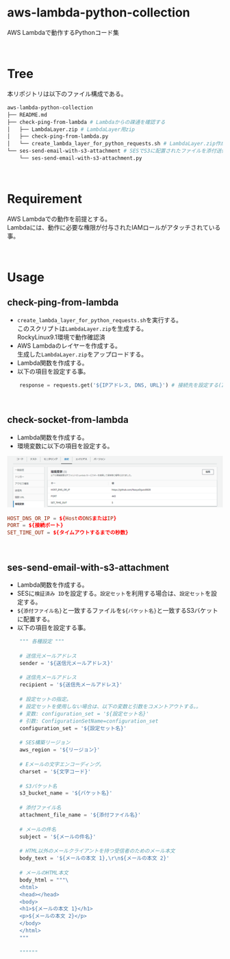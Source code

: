 # aws-lambda-python-collection
AWS Lambdaで動作するPythonコード集

<br>

# Tree
本リポジトリは以下のファイル構成である。

```bash
aws-lambda-python-collection
├── README.md
├── check-ping-from-lambda # Lambdaからの疎通を確認する
│   ├── LambdaLayer.zip # LambdaLayer用zip
│   ├── check-ping-from-lambda.py
│   └── create_lambda_layer_for_python_requests.sh # LambdaLayer.zip作成スクリプト
└── ses-send-email-with-s3-attachment # SESでS3に配置されたファイルを添付送信する
    └── ses-send-email-with-s3-attachment.py
```

<br>

# Requirement
AWS Lambdaでの動作を前提とする。<br>
Lambdaには、動作に必要な権限が付与されたIAMロールがアタッチされている事。

<br>

# Usage
## check-ping-from-lambda
- `create_lambda_layer_for_python_requests.sh`を実行する。<br>
このスクリプトは`LambdaLayer.zip`を生成する。<br>
RockyLinux9.1環境で動作確認済
- AWS Lambdaのレイヤーを作成する。<br>
生成した`LambdaLayer.zip`をアップロードする。
- Lambda関数を作成する。
- 以下の項目を設定する事。

```python
    response = requests.get('${IPアドレス, DNS, URL}') # 接続先を設定する(IPアドレス, DNS, または URL)
```

<br>

## check-socket-from-lambda
- Lambda関数を作成する。
- 環境変数に以下の項目を設定する。

<img src='images/check-socket-from-lambda.png'>

```conf
HOST_DNS_OR_IP = ${HostのDNSまたはIP}
PORT = ${接続ポート}
SET_TIME_OUT = ${タイムアウトするまでの秒数}
```

<br>

## ses-send-email-with-s3-attachment
- Lambda関数を作成する。
- SESに`検証済み ID`を設定する。`設定セット`を利用する場合は、`設定セット`を設定する。
- `${添付ファイル名}`と一致するファイルを`${バケット名}`と一致するS3バケットに配置する。
- 以下の項目を設定する事。

```python
    """ 各種設定 """

    # 送信元メールアドレス
    sender = '${送信元メールアドレス}'

    # 送信先メールアドレス
    recipient = '${送信先メールアドレス}'

    # 設定セットの指定。
    # 設定セットを使用しない場合は、以下の変数と引数をコメントアウトする。。
    # 変数: configuration_set = '${設定セット名}'
    # 引数: ConfigurationSetName=configuration_set
    configuration_set = '${設定セット名}'

    # SES構築リージョン
    aws_region = '${リージョン}'

    # Eメールの文字エンコーディング。
    charset = '${文字コード}'

    # S3バケット名
    s3_bucket_name = '${バケット名}'

    # 添付ファイル名
    attachment_file_name = '${添付ファイル名}'

    # メールの件名
    subject = '${メールの件名}'

    # HTML以外のメールクライアントを持つ受信者のためのメール本文
    body_text = '${メールの本文 1},\r\n${メールの本文 2}'

    # メールのHTML本文
    body_html = """\
    <html>
    <head></head>
    <body>
    <h1>${メールの本文 1}</h1>
    <p>${メールの本文 2}</p>
    </body>
    </html>
    """

    """"""
```

<br>
